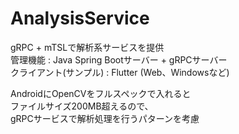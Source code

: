 # AnalysisService
gRPC + mTSLで解析系サービスを提供  
管理機能 : Java Spring Bootサーバー + gRPCサーバー  
クライアント(サンプル) : Flutter (Web、Windowsなど)

AndroidにOpenCVをフルスペックで入れると  
ファイルサイズ200MB超えるので、  
gRPCサービスで解析処理を行うパターンを考慮
